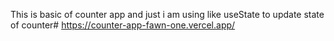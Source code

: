 This is basic of counter app and just i am using like useState to update state of counter#   
 
 https://counter-app-fawn-one.vercel.app/
